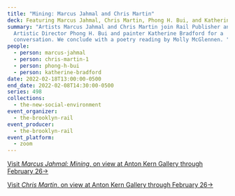 ```yaml
---
title: "Mining: Marcus Jahmal and Chris Martin"
deck: Featuring Marcus Jahmal, Chris Martin, Phong H. Bui, and Katherine Bradford
summary: "Artists Marcus Jahmal and Chris Martin join Rail Publisher and
  Artistic Director Phong H. Bui and painter Katherine Bradford for a
  conversation. We conclude with a poetry reading by Molly McGlennen. "
people:
  - person: marcus-jahmal
  - person: chris-martin-1
  - person: phong-h-bui
  - person: katherine-bradford
date: 2022-02-18T13:00:00-0500
end_date: 2022-02-08T14:30:00-0500
series: 498
collections:
  - the-new-social-environment
event_organizer:
  - the-brooklyn-rail
event_producer:
  - the-brooklyn-rail
event_platform:
  - zoom
---
```

[Visit *Marcus Jahmal: Mining*, on view at Anton Kern Gallery through February 26→](https://www.antonkerngallery.com/exhibitions/370-marcus-jahmal-mining/)

[Visit *Chris Martin*, on view at Anton Kern Gallery through February 26→](https://www.antonkerngallery.com/exhibitions/371-chris-martin/)

[](https://www.antonkerngallery.com/exhibitions/371-chris-martin/)